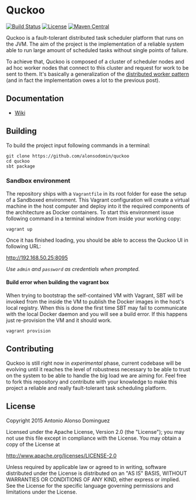 # Quckoo

[![Build Status](https://travis-ci.org/alonsodomin/quckoo.svg?branch=master)](https://travis-ci.org/alonsodomin/quckoo)
[![License](http://img.shields.io/:license-Apache%202-red.svg)](http://www.apache.org/licenses/LICENSE-2.0.txt)
[![Maven Central](https://maven-badges.herokuapp.com/maven-central/io.quckoo/quckoo-core_2.11/badge.svg)](https://maven-badges.herokuapp.com/maven-central/io.quckoo/quckoo-core_2.11)

Quckoo is a fault-tolerant distributed task scheduler platform that runs on the JVM. The aim of the project is
the implementation of a reliable system able to run large amount of scheduled tasks without single points of failure.

To achieve that, Quckoo is composed of a cluster of scheduler nodes and ad hoc worker nodes that connect to this
cluster and request for work to be sent to them. It's basically a generalization of the [distributed worker
pattern](http://letitcrash.com/post/29044669086/balancing-workload-across-nodes-with-akka-2) (and in fact the
implementation owes a lot to the previous post).

## Documentation

 * [Wiki](https://github.com/alonsodomin/quckoo/wiki/Introduction)

## Building

To build the project input following commands in a terminal:

```
git clone https://github.com/alonsodomin/quckoo
cd quckoo
sbt package
```

### Sandbox environment

The repository ships with a `Vagrantfile` in its root folder for ease the setup of a Sandboxed environment. This Vagrant configuration
will create a virtual machine in the host computer and deploy into it the required components of the architecture as
Docker containers. To start this environment issue following command in a terminal window from inside your working copy:

```
vagrant up
```

Once it has finished loading, you should be able to access the Quckoo UI in following URL:

http://192.168.50.25:8095

_Use `admin` and `password` as credentials when prompted._

#### Build error when building the vagrant box

When trying to bootstrap the self-contained VM with Vagrant, SBT will be invoked from the inside the VM to publish
the Docker images in the host's local registry. When this is done the first time SBT may fail to communicate with
the local Docker daemon and you will see a build error. If this happens just re-provision the VM and it should work.

```
vagrant provision
```

## Contributing

Quckoo is still right now in _experimental_ phase, current codebase will be evolving until it reaches the level of
robustness necessary to be able to trust on the system to be able to handle the big load we are aiming for. Feel
free to fork this repository and contribute with your knowledge to make this project a reliable and really
fault-tolerant task scheduling platform.

## License

Copyright 2015 Antonio Alonso Dominguez

Licensed under the Apache License, Version 2.0 (the "License");
you may not use this file except in compliance with the License.
You may obtain a copy of the License at

http://www.apache.org/licenses/LICENSE-2.0

Unless required by applicable law or agreed to in writing, software
distributed under the License is distributed on an "AS IS" BASIS,
WITHOUT WARRANTIES OR CONDITIONS OF ANY KIND, either express or implied.
See the License for the specific language governing permissions and
limitations under the License.